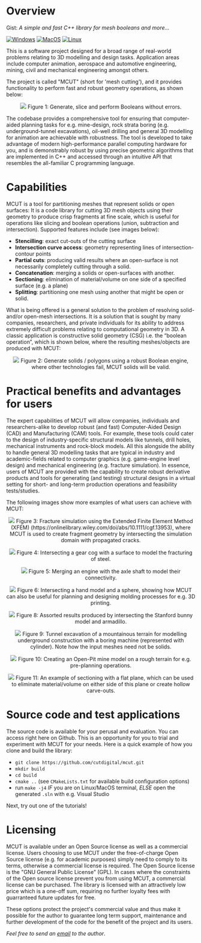 # Overview

Gist: _A simple and fast C++ library for mesh booleans and more..._ 

[![Windows](https://github.com/cutdigital/mcut/actions/workflows/windows.yml/badge.svg)](https://github.com/cutdigital/mcut/actions/workflows/windows.yml)
[![MacOS](https://github.com/cutdigital/mcut/actions/workflows/macos.yml/badge.svg)](https://github.com/cutdigital/mcut/actions/workflows/macos.yml) [![Linux](https://github.com/cutdigital/mcut/actions/workflows/linux.yaml/badge.svg)](https://github.com/cutdigital/mcut/actions/workflows/linux.yaml)

This is a software project designed for a broad range of real-world problems relating to 3D modelling and design tasks. Application areas include computer animation, aerospace and automotive engineering, mining, civil and mechanical engineering amongst others. 

The project is called "MCUT" (short for 'mesh cutting'), and it provides functionality to perform fast and robust geometry operations, as shown below:

<p align="center">
  <img src="https://github.com/cutdigital/mcut.github.io/blob/master/docs/media/repo-teaser/github-teaser.png?raw=true">
  Figure 1: Generate, slice and perform Booleans without errors.
</p>


The codebase provides a comprehensive tool for ensuring that computer-aided planning tasks for e.g. mine-design, rock strata boring (e.g. underground-tunnel excavations), oil-well drilling and general 3D modelling for animation are achievable with robustness. The tool is developed to take advantage of modern high-performance parallel computing hardware for you, and is demonstrably robust by using precise geometric algorithms that are implemented in C++ and accessed through an intuitive API that resembles the all-familiar C programming language.

# Capabilities

MCUT is a tool for partitioning meshes that represent solids or open surfaces: It is a code library for cutting 3D mesh objects using their geometry to produce crisp fragments at fine scale, which is useful for operations like slicing and boolean operations (union, subtraction and intersection). Supported features include (see images below):

* **Stencilling**: exact cut-outs of the cutting surface
* **Intersection curve access**: geometry representing lines of intersection-contour points
* **Partial cuts**: producing valid results where an open-surface is not necessarily completely cutting through a solid.
* **Concatenation**: merging a solids or open-surfaces with another.
* **Sectioning**: elimination of material/volume on one side of a specified surface (e.g. a plane) 
* **Splitting**: partitioning one mesh using another that might be open or solid. 

What is being offered is a general solution to the problem of resolving solid- and/or open-mesh intersections. It is a solution that is sought by many companies, researchers, and private individuals for its ability to address extremely difficult problems relating to computational geometry in 3D. A classic application is constructive solid geometry (CSG) i.e. the “boolean operation”, which is shown below, where the resulting meshes/objects are produced with MCUT:

<p align="center">
  <img src="https://github.com/cutdigital/mcut.github.io/blob/master/docs/media/repo-teaser/teaser2.png?raw=true">
  Figure 2: Generate solids / polygons using a robust Boolean engine, where other technologies fail, MCUT solids will be valid.
</p>

# Practical benefits and advantages for users

The expert capabilities of MCUT will allow companies, individuals and researchers-alike to develop robust (and fast) Computer-Aided Design (CAD) and Manufacturing (CAM) tools. For example, these tools could cater to the design of industry-specific structural models like tunnels, drill holes, mechanical instruments and rock-block models. All this alongside the ability to handle general 3D modelling tasks that are typical in industry and academic-fields related to computer graphics (e.g. game-engine level design) and mechanical engineering (e.g. fracture simulation). In essence, users of MCUT are provided with the capability to create robust derivative products and tools for generating (and testing) structural designs in a virtual setting for short- and long-term production operations and feasibility tests/studies.

The following images show more examples of what users can achieve with MCUT:

<p align="center">
  <img src="https://github.com/cutdigital/mcut.github.io/blob/master/docs/media/repo-teaser/extra-images/eg-teaser.jpg?raw=true">
  Figure 3: Fracture simulation using the Extended Finite Element Method (XFEM) (https://onlinelibrary.wiley.com/doi/abs/10.1111/cgf.13953), where MCUT is used to create fragment geometry by intersecting the simulation domain with propagated cracks.
</p>

<p align="center">
  <img src="https://github.com/cutdigital/mcut.github.io/blob/master/docs/media/repo-teaser/extra-images/image156.png?raw=true">
  Figure 4: Intersecting a gear cog with a surface to model the fracturing of steel.
</p>

<p align="center">
  <img src="https://github.com/cutdigital/mcut.github.io/blob/master/docs/media/repo-teaser/extra-images/path1471.png?raw=true">
  Figure 5: Merging an engine with the axle shaft to model their connectivity.
</p>

<p align="center">
  <img src="https://github.com/cutdigital/mcut.github.io/blob/master/docs/media/repo-teaser/extra-images/arm-sphere.png?raw=true">
  Figure 6: Intersecting a hand model and a sphere, showing how MCUT can also be useful for planning and designing molding processes for e.g. 3D printing.
</p>

<p align="center">
  <img src="https://github.com/cutdigital/mcut.github.io/blob/master/docs/media/repo-teaser/extra-images/arma-bunn.png?raw=true">
  Figure 8: Assorted results produced by intersecting the Stanford bunny model and armadillo.
</p>

<p align="center">
  <img src="https://github.com/cutdigital/mcut.github.io/blob/master/docs/media/repo-teaser/extra-images/path1471-2.png?raw=true">
  Figure 9: Tunnel excavation of a mountainous terrain for modelling underground construction with a boring machine (represented with cylinder). Note how the input meshes need not be solids.
</p>

<p align="center">
  <img src="https://github.com/cutdigital/mcut.github.io/blob/master/docs/media/repo-teaser/extra-images/image111.png?raw=true">
  Figure 10: Creating an Open-Pit mine model on a rough terrain for e.g. pre-planning operations.
</p>

<p align="center">
  <img src="https://github.com/cutdigital/mcut.github.io/blob/master/docs/media/repo-teaser/extra-images/path1471-5.png?raw=true">
  Figure 11: An example of sectioning with a flat plane, which can be used to eliminate material/volume on either side of this plane or create hollow carve-outs.
</p>

# Source code and test applications

The source code is available for your perusal and evaluation. You can access right here on Github. This is an opportunity for you to trial and experiment with MCUT for your needs. Here is a quick example of how you clone and build the library:

* `git clone https://github.com/cutdigital/mcut.git` 
* `mkdir build`
* `cd build`
* `cmake ..` (see `CMakeLists.txt` for available build configuration options) 
* run `make -j4` *IF* you are on Linux/MacOS terminal, *ELSE* open the generated `.sln` with e.g. Visual Studio

Next, try out one of the tutorials!

# Licensing

MCUT is available under an Open Source license as well as a commercial license. Users choosing to use MCUT under the free-of-charge Open Source license (e.g. for academic purposes) simply need to comply to its terms, otherwise a commercial license is required. The Open Source license is the "GNU General Public License" (GPL). In cases where the constraints of the Open source license prevent you from using MCUT, a commercial license can be purchased. The library is licensed with an attractively low price which is a one-off sum, requiring no further loyalty fees with guarranteed future updates for free. 

These options protect the project's commercial value and thus make it possible for the author to guarantee long term support, maintenance and further development of the code for the benefit of the project and its users.

_Feel free to send an [email](floyd.m.chitalu@gmail.com) to the author_.
